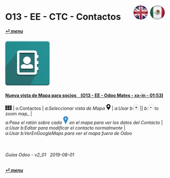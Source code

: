 # O13 - EE - CTC - Contactos &nbsp;&nbsp;&nbsp;&nbsp; [![en-uk](/doc/img/en-uk_flag_button_small.png)](/en-uk/o13/ee/ctc/en-uk-o13-ee-ctc-contacts-guides.md) [ ![es-mx](/doc/img/es-mx_flag_button_small.png)](/es-mx/o13/ee/ctc/es-mx-o13-ee-ctc-contacts-guides.md)
#### [_&#x23CE; menu_](/es-mx/o13/ee/es-mx-o13-ee-guides-menu.md)  
### ![ctc](/doc/img/contacts.png)

#### [Nueva vista de Mapa para socios &nbsp;&nbsp; (O13 - EE - Odoo Mates - xx-in - 01:53)](https://youtube.com/embed/1y3uHWG7nDQ?autoplay=1&start=0&end=54&rel=0)  
![apps](/doc/img/apps.png) | o:Contactos | _a:Seleccionar vista de Mapa_ ![view_map](/doc/img/view_map.png) | _a:Usar b:_![zoom_in](/doc/img/button_squared_add.png) || _b:_![zoom_out](/doc/img/button_squared_sub.png) to zoom map_ |  
_a:Pase el ratón sobre cada ![map_location](/doc/img/map_location.png) en el mapa para ver los datos del Contacto_ |  
_a:Usar b:Editar para modificar el contacto normalmente_ |  
_a:Usar b:VerEnGoogleMaps para ver el mapa fuera de Odoo_  

<br>
	
###### Guías Odoo - v2_01 &nbsp; 2019-08-01  
**[_&#x23CE; menu_](/es-mx/o13/ee/es-mx-o13-ee-calendar-guides-menu.md)**  
